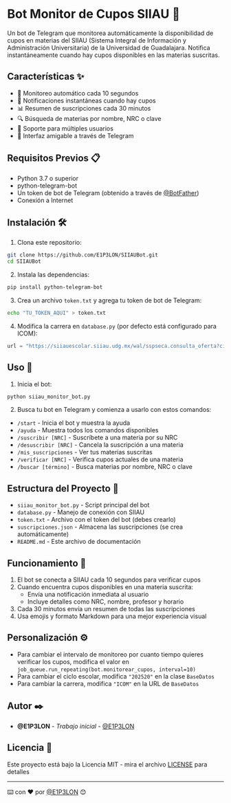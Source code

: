 # Bot Monitor de Cupos SIIAU 🤖

Un bot de Telegram que monitorea automáticamente la disponibilidad de cupos en materias del SIIAU (Sistema Integral de Información y Administración Universitaria) de la Universidad de Guadalajara. Notifica instantáneamente cuando hay cupos disponibles en las materias suscritas.

## Características ✨

- 🔄 Monitoreo automático cada 10 segundos
- 🔔 Notificaciones instantáneas cuando hay cupos
- 📊 Resumen de suscripciones cada 30 minutos
- 🔍 Búsqueda de materias por nombre, NRC o clave
- 👥 Soporte para múltiples usuarios
- 📱 Interfaz amigable a través de Telegram

## Requisitos Previos 📋

- Python 3.7 o superior
- python-telegram-bot
- Un token de bot de Telegram (obtenido a través de [@BotFather](https://t.me/botfather))
- Conexión a Internet

## Instalación 🛠️

1. Clona este repositorio:
```bash
git clone https://github.com/E1P3LON/SIIAUBot.git
cd SIIAUBot
```

2. Instala las dependencias:
```bash
pip install python-telegram-bot
```

3. Crea un archivo `token.txt` y agrega tu token de bot de Telegram:
```bash
echo "TU_TOKEN_AQUI" > token.txt
```

4. Modifica la carrera en `database.py` (por defecto está configurado para ICOM):
```python
url = "https://siiauescolar.siiau.udg.mx/wal/sspseca.consulta_oferta?ciclop=" + ciclo + "&cup=&majrp=ICOM&mostrarp=1000000"
```

## Uso 📱

1. Inicia el bot:
```bash
python siiau_monitor_bot.py
```

2. Busca tu bot en Telegram y comienza a usarlo con estos comandos:

- `/start` - Inicia el bot y muestra la ayuda
- `/ayuda` - Muestra todos los comandos disponibles
- `/suscribir [NRC]` - Suscríbete a una materia por su NRC
- `/desuscribir [NRC]` - Cancela la suscripción a una materia
- `/mis_suscripciones` - Ver tus materias suscritas
- `/verificar [NRC]` - Verifica cupos actuales de una materia
- `/buscar [término]` - Busca materias por nombre, NRC o clave

## Estructura del Proyecto 📁

- `siiau_monitor_bot.py` - Script principal del bot
- `database.py` - Manejo de conexión con SIIAU
- `token.txt` - Archivo con el token del bot (debes crearlo)
- `suscripciones.json` - Almacena las suscripciones (se crea automáticamente)
- `README.md` - Este archivo de documentación

## Funcionamiento 🔄

1. El bot se conecta a SIIAU cada 10 segundos para verificar cupos
2. Cuando encuentra cupos disponibles en una materia suscrita:
   - Envía una notificación inmediata al usuario
   - Incluye detalles como NRC, nombre, profesor y horario
3. Cada 30 minutos envía un resumen de todas las suscripciones
4. Usa emojis y formato Markdown para una mejor experiencia visual

## Personalización ⚙️

- Para cambiar el intervalo de monitoreo por cuanto tiempo quieres verificar los cupos, modifica el valor en `job_queue.run_repeating(bot.monitorear_cupos, interval=10)`
- Para cambiar el ciclo escolar, modifica `"202520"` en la clase `BaseDatos`
- Para cambiar la carrera, modifica `"ICOM"` en la URL de `BaseDatos`

## Autor ✒️

- **@E1P3LON** - *Trabajo inicial* - [@E1P3LON](https://github.com/E1P3LON)

## Licencia 📄

Este proyecto está bajo la Licencia MIT - mira el archivo [LICENSE](LICENSE) para detalles

---
⌨️ con ❤️ por [@E1P3LON](https://github.com/E1P3LON) 😊
